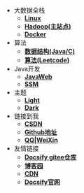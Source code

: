 <!-- _navbar.md -->
* 大数据全栈
  * [**Linux**](http://shenjianl.cn:114/index.html)
  * [**Hadoop(主站点)**](http://shenjianl.cn:115/index.html)
  * [**Docker**](http://shenjianl.cn:116/index.html)
* 算法
  * [**数据结构(Java/C)**](http://shenjianl.cn:131/index.html)
  * [**算法(Leetcode)**](http://shenjianl.cn:132/index.html)
* Java开发
  * [**JavaWeb**](http://shenjianl.cn:151/index.html)
  * [**SSM**](http://shenjianl.cn:152/index.html)
* 主题
  * [**Light**](http://shenjianl.cn:131/index.html)
  * [**Dark**](http://shenjianl.cn:131/dark.html)
* 链接到我
  * [**CSDN**](https://blog.csdn.net/m0_73849311?type=blog)
  * [**Github地址**](https://github.com/shenjianZ/)
  * [**QQ|WeiXin**](http://shenjianl.cn/images/contactme.jpg)
* 友情链接
  * [**Docsify gitee仓库**](https://librarycodes.gitee.io/docsify-plus)
  * [**博客园**](https://www.cnblogs.com)
  * [**CDN**](https://www.jsdelivr.com/)
  * [**Docsify官网**](https://docsify.js.org/#/)
  


	